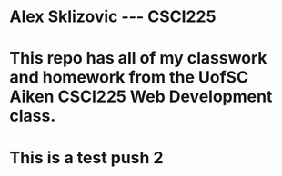 # Alex Sklizovic --- CSCI225
# This repo has all of my classwork and homework from the UofSC Aiken CSCI225 Web Development class.
# This is a test push 2